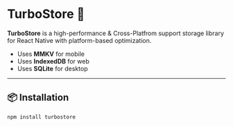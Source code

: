 # TurboStore 🚀  

**TurboStore** is a high-performance & Cross-Platfrom support storage library for React Native with platform-based optimization.  

- Uses **MMKV** for mobile  
- Uses **IndexedDB** for web  
- Uses **SQLite** for desktop  

---

## 📦 Installation  

```sh
npm install turbostore
